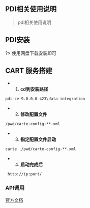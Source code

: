 ## PDI相关使用说明
> pdi相关使用说明
##  PDI安装
?> 使用网盘下载安装即可

## CART 服务搭建

- 1. **cd到安装路径**
```text
pdi-ce-9.0.0.0-423\data-integration
```
- 2. **修改配置文件** 
```text
/pwd/carte-config-**.xml
```
- 3. **指定配置文件启动**
```text
carte ./pwd/carte-config-**.xml
```
- 4. **启动完成后**
```text
 http://ip:port/
```
### API调用
[官方文档](https://help.pentaho.com/Documentation/8.2/Developer_Center/REST_API/Carte/030 ':target=_block domain driver desgin')
 
